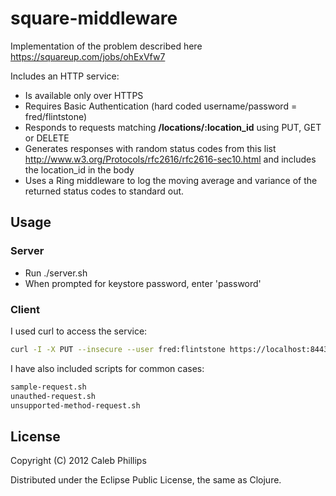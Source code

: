 # square-middleware

Implementation of the problem described here https://squareup.com/jobs/ohExVfw7

Includes an HTTP service:

* Is available only over HTTPS
* Requires Basic Authentication (hard coded username/password = fred/flintstone)
* Responds to requests matching **/locations/:location_id** using PUT, GET or DELETE
* Generates responses with random status codes from this list http://www.w3.org/Protocols/rfc2616/rfc2616-sec10.html and includes the location_id in the body
* Uses a Ring middleware to log the moving average and variance of the returned status codes to standard out.

## Usage

### Server

* Run ./server.sh
* When prompted for keystore password, enter 'password'

### Client

I used curl to access the service:

```bash
curl -I -X PUT --insecure --user fred:flintstone https://localhost:8443/locations/123
```

I have also included scripts for common cases:

```bash
sample-request.sh
unauthed-request.sh
unsupported-method-request.sh
```

## License

Copyright (C) 2012 Caleb Phillips

Distributed under the Eclipse Public License, the same as Clojure.
